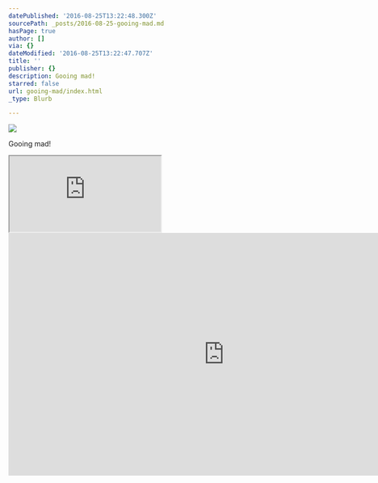 ```yaml
---
datePublished: '2016-08-25T13:22:48.300Z'
sourcePath: _posts/2016-08-25-gooing-mad.md
hasPage: true
author: []
via: {}
dateModified: '2016-08-25T13:22:47.707Z'
title: ''
publisher: {}
description: Gooing mad!
starred: false
url: gooing-mad/index.html
_type: Blurb

---
```

![](https://the-grid-user-content.s3-us-west-2.amazonaws.com/e3b3bb76-7b18-45f7-88da-6c263e77295f.jpg)

Gooing mad!

<iframe src="https://the-grid.github.io/ed-location/?latitude=20&amp;longitude=-35&amp;zoom=16&amp;address=Kalimantan%20Timur%2C%20Indonesia" style=""></iframe>

<iframe src="https://cdn.embedly.com/widgets/media.html?src=https%3A%2F%2Fwww.youtube.com%2Fembed%2FmD5IsXPPaV0%3Ffeature%3Doembed&amp;url=http%3A%2F%2Fwww.youtube.com%2Fwatch%3Fv%3DmD5IsXPPaV0&amp;image=https%3A%2F%2Fi.ytimg.com%2Fvi%2FmD5IsXPPaV0%2Fhqdefault.jpg&amp;key=b7d04c9b404c499eba89ee7072e1c4f7&amp;type=text%2Fhtml&amp;schema=youtube" width="854" height="480" scrolling="no" frameborder="0" allowfullscreen="" style=""></iframe>